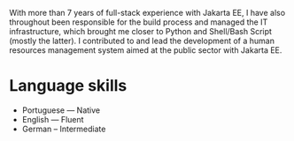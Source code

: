 With more than 7 years of full-stack experience with Jakarta EE, I have also
throughout been responsible for the build process and managed the IT
infrastructure, which brought me closer to Python and Shell/Bash Script (mostly
the latter). I contributed to and lead the development of a human resources
management system aimed at the public sector with Jakarta EE.

# Language skills

- Portuguese — Native
- English — Fluent
- German – Intermediate
